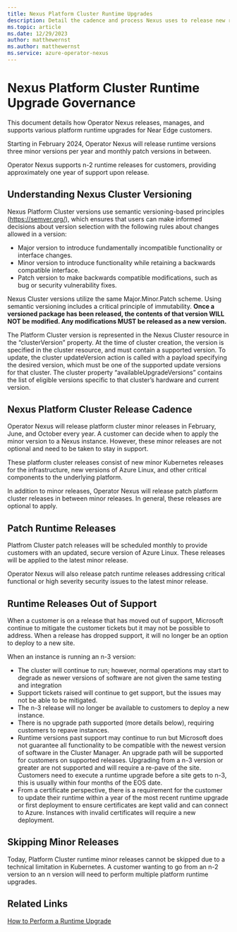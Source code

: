 ```yaml
---
title: Nexus Platform Cluster Runtime Upgrades
description: Detail the cadence and process Nexus uses to release new runtime versions to customers
ms.topic: article
ms.date: 12/29/2023
author: matthewernst
ms.author: matthewernst
ms.service: azure-operator-nexus
---
```


# Nexus Platform Cluster Runtime Upgrade Governance

This document details how Operator Nexus releases, manages, and supports various platform runtime upgrades for Near Edge customers. 

Starting in February 2024, Operator Nexus will release runtime versions three minor versions per year and monthly patch versions in between.

Operator Nexus supports n-2 runtime releases for customers, providing approximately one year of support upon release.

## Understanding Nexus Cluster Versioning

Nexus Platform Cluster versions use semantic versioning-based principles (https://semver.org/), which ensures that users can make informed decisions about version selection with the following rules about changes allowed in a version: 

- Major version to introduce fundamentally incompatible functionality or interface changes. 
- Minor version to introduce functionality while retaining a backwards compatible interface. 
- Patch version to make backwards compatible modifications, such as bug or security vulnerability fixes. 

Nexus Cluster versions utilize the same Major.Minor.Patch scheme. Using semantic versioning includes a critical principle of immutability. **Once a versioned package has been released, the contents of that version WILL NOT be modified. Any modifications MUST be released as a new version.**  

The Platform Cluster version is represented in the Nexus Cluster resource in the “clusterVersion” property. At the time of cluster creation, the version is specified in the cluster resource, and must contain a supported version. To update, the cluster updateVersion action is called with a payload specifying the desired version, which must be one of the supported update versions for that cluster. The cluster property “availableUpgradeVersions” contains the list of eligible versions specific to that cluster’s hardware and current version. 

## Nexus Platform Cluster Release Cadence

Operator Nexus will release platform cluster minor releases in February, June, and October every year. A customer can decide when to apply the minor version to a Nexus instance. However, these minor releases are not optional and need to be taken to stay in support. 

These platform cluster releases consist of new minor Kubernetes releases for the infrastructure, new versions of Azure Linux, and other critical components to the underlying platform. 

In addition to minor releases, Operator Nexus will release patch platform cluster releases in between minor releases. In general, these releases are optional to apply.

## Patch Runtime Releases

Platfrom Cluster patch releases will be scheduled monthly to provide customers with an updated, secure version of Azure Linux. These releases will be applied to the latest minor release.

Operator Nexus will also release patch runtime releases addressing critical functional or high severity security issues to the latest minor release. 

## Runtime Releases Out of Support

When a customer is on a release that has moved out of support, Microsoft continue to mitigate the customer tickets but it may not be possible to address. When a release has dropped support, it will no longer be an option to deploy to a new site.  

 

When an instance is running an n-3 version: 

- The cluster will continue to run; however, normal operations may start to degrade as newer versions of software are not given the same testing and integration 
- Support tickets raised will continue to get support, but the issues may not be able to be mitigated.  
- The n-3 release will no longer be available to customers to deploy a new instance.  
- There is no upgrade path supported (more details below), requiring customers to repave instances. 
- Runtime versions past support may continue to run but Microsoft does not guarantee all functionality to be compatible with the newest version of software in the Cluster Manager.  An upgrade path will be supported for customers on supported releases. Upgrading from a n-3 version or greater are not supported and will require a re-pave of the site.  Customers need to execute a runtime upgrade before a site gets to n-3, this is usually within four months of the EOS date.   
- From a certificate perspective, there is a requirement for the customer to update their runtime within a year of the most recent runtime upgrade or first deployment to ensure certificates are kept valid and can connect to Azure. Instances with invalid certificates will require a new deployment.

## Skipping Minor Releases

Today, Platform Cluster runtime minor releases cannot be skipped due to a technical limitation in Kubernetes. A customer wanting to go from an n-2 version to an n version will need to perform multiple platform runtime upgrades.

## Related Links

[How to Perform a Runtime Upgrade](./howto-cluster-runtime-upgrade.md)
